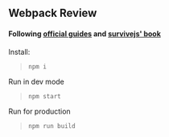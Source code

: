 ## Webpack Review

#### Following [official guides](https://webpack.js.org/guides/) and [survivejs' book](https://survivejs.com/webpack/introduction/)

Install:
> `npm i`

Run in dev mode
> `npm start`

Run for production
> `npm run build`
